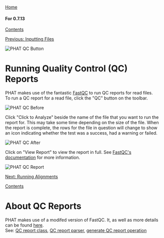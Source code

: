 [Home](https://chgibb.github.io/PHATDocs/)

#### For 0.7.13
[Contents](https://chgibb.github.io/PHATDocs/docs/releases/0.7.13/home)

[Previous: Inputting Files](https://chgibb.github.io/PHATDocs/docs/releases/0.7.13/inputtingFiles)

![PHAT QC Button](https://chgibb.github.io//PHATDocs/docs/releases/0.7.13/QCButton.png)

# Running Quality Control (QC) Reports
PHAT makes use of the fantastic [FastQC](https://www.bioinformatics.babraham.ac.uk/projects/fastqc/) to run QC reports for read files.  
To run a QC report for a read file, click the "QC" button on the toolbar.

![PHAT QC Before](https://chgibb.github.io//PHATDocs/docs/releases/0.7.13/preQC.png)

Click "Click to Analyze" beside the name of the file that you want to run the report for. This may take some time depending on the size of the file. When the report is complete, the rows for the file in question will change to show an icon indicating whether the test was a success, had a warning or failed.

![PHAT QC After](https://chgibb.github.io//PHATDocs/docs/releases/0.7.13/postQC.png)

Click on "View Report" to view the report in full. See [FastQC's documentation](https://www.bioinformatics.babraham.ac.uk/projects/fastqc/Help/) for more information.

![PHAT QC Report](https://chgibb.github.io//PHATDocs/docs/releases/0.7.13/QCReport.png)

[Next: Running Alignments](https://chgibb.github.io/PHATDocs/docs/releases/0.7.13/runningAlignments)

[Contents](https://chgibb.github.io/PHATDocs/docs/releases/0.7.13/home)


# About QC Reports
PHAT makes use of a modifed version of FastQC. It, as well as more details can be found [here](https://github.com/chgibb/FastQC0.11.5).  
See: [QC report class](https://github.com/chgibb/PHAT/blob/0.7.13/src/req/QCData.ts), [QC report parser](https://github.com/chgibb/PHAT/blob/0.7.13/QCReportSummary.ts), [generate QC report operation](https://github.com/chgibb/PHAT/blob/0.7.13/src/req/operations/GenerateQCReport.ts)
